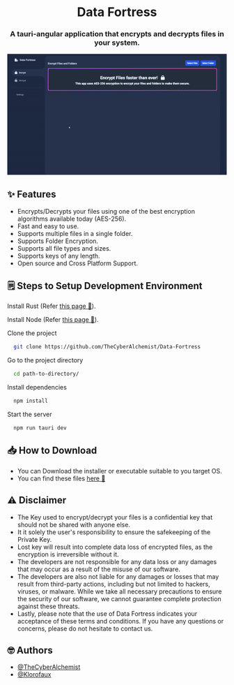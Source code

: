 <h1 align="center">Data Fortress</h1>

<h3 align="center">A tauri-angular application that encrypts and decrypts files in your system.</h3>

<p align="center">
  <img src="https://github.com/TheCyberAlchemist/Data-Fortress/blob/main/src/readme%20files/Encrypt.gif" alt="animated" />
</p>

## ✨ Features
- Encrypts/Decrypts your files using one of the best encryption algorithms available today (AES-256).
- Fast and easy to use.
- Supports multiple files in a single folder.
- Supports Folder Encryption.
- Supports all file types and sizes.
- Supports keys of any length.
- Open source and Cross Platform Support.


## 🗒️ Steps to Setup Development Environment
Install Rust (Refer [this page 🔗](https://www.rust-lang.org/tools/install)).

Install Node (Refer [this page 🔗](https://nodejs.org/en/download)).

Clone the project

```bash
  git clone https://github.com/TheCyberAlchemist/Data-Fortress
```

Go to the project directory

```bash
  cd path-to-directory/
```

Install dependencies

```bash
  npm install
```

Start the server

```bash
  npm run tauri dev
```
## 📥 How to Download
- You can Download the installer or executable suitable to you target OS.
- You can find these files [here 🔗](https://github.com/TheCyberAlchemist/Data-Fortress/releases/tag/v0.9.1)


## ⚠️ Disclaimer
- The Key used to encrypt/decrypt your files is a confidential key that should not be shared with anyone else.
- It it solely the user's responsibility to ensure the safekeeping of the Private Key.
- Lost key will result into complete data loss of encrypted files, as the encryption is irreversible without it.
- The developers are not responsible for any data loss or any damages that may occur as a result of the misuse of our software.
- The developers are also not liable for any damages or losses that may result from third-party actions, including but not limited to hackers, viruses, or malware. While we take all necessary precautions to ensure the security of our software, we cannot guarantee complete protection against these threats.
- Lastly, please note that the use of Data Fortress indicates your acceptance of these terms and conditions. If you have any questions or concerns, please do not hesitate to contact us.

## 🤓 Authors

- [@TheCyberAlchemist](https://github.com/TheCyberAlchemist)
- [@Klorofaux](https://github.com/yogeshrathod2508)


